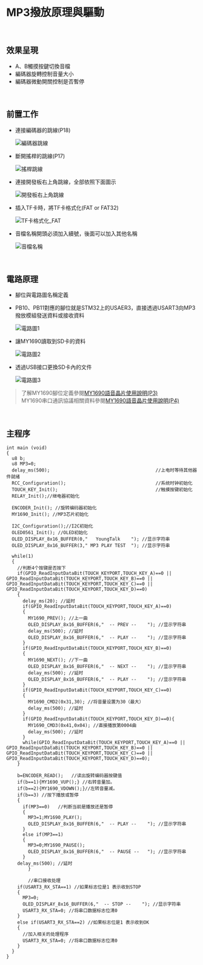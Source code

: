 # MP3撥放原理與驅動


<br>

## 效果呈現

* A、B觸摸按鍵切換音檔
* 編碼器旋轉控制音量大小
* 編碼器微動開關控制是否暫停

<br>

## 前置工作

* 連接編碼器的跳線(P18)

  ![編碼器跳線](https://github.com/hamster-allen/STM32_Learn/blob/master/DAY_0219/MP3_player_picture/%E7%B7%A8%E7%A2%BC%E5%99%A8%E8%B7%B3%E7%B7%9A.png)

* 斷開搖桿的跳線(P17)

  ![搖桿跳線](https://github.com/hamster-allen/STM32_Learn/blob/master/DAY_0219/MP3_player_picture/%E6%90%96%E6%A1%BF%E8%B7%B3%E7%B7%9A.png)

* 連接開發板右上角跳線，全部依照下面圖示

  ![開發板右上角跳線](https://github.com/hamster-allen/STM32_Learn/blob/master/DAY_0219/MP3_player_picture/%E9%96%8B%E7%99%BC%E6%9D%BF%E5%8F%B3%E4%B8%8A%E8%B7%B3%E7%B7%9A.png)

* 插入TF卡時，將TF卡格式化(FAT or FAT32)

  ![TF卡格式化_FAT](https://github.com/hamster-allen/STM32_Learn/blob/master/DAY_0219/MP3_player_picture/TF%E5%8D%A1%E6%A0%BC%E5%BC%8F%E5%8C%96_FAT.png)

* 音檔名稱開頭必須加入續號，後面可以加入其他名稱

  ![音檔名稱](https://github.com/hamster-allen/STM32_Learn/blob/master/DAY_0219/MP3_player_picture/%E9%9F%B3%E6%AA%94%E5%90%8D%E7%A8%B1.png)

<br>

## 電路原理

* 腳位與電路圖名稱定義
* PB10、PB11對應的腳位就是STM32上的USAER3，直接透過USART3向MP3撥放模組發送資料或接收資料

  ![電路圖1](https://github.com/hamster-allen/STM32_Learn/blob/master/DAY_0219/MP3_player_picture/%E9%9B%BB%E8%B7%AF%E5%9C%961.png)

* 讓MY1690讀取到SD卡的資料

  ![電路圖2](https://github.com/hamster-allen/STM32_Learn/blob/master/DAY_0219/MP3_player_picture/%E9%9B%BB%E8%B7%AF%E5%9C%962.jpg)

* 透過USB接口更換SD卡內的文件

  ![電路圖3](https://github.com/hamster-allen/STM32_Learn/blob/master/DAY_0219/MP3_player_picture/%E9%9B%BB%E8%B7%AF%E5%9C%963.jpg)

> 了解MY1690腳位定義參閱[MY1690語音晶片使用說明(P3)]()<br>
> MY1690串口通訊協議相關資料參閱[MY1690語音晶片使用說明(P4)]()<br>

<br>

## 主程序

```
int main (void)
{
  u8 b;
  u8 MP3=0;
  delay_ms(500);                                       //上电时等待其他器件就绪
  RCC_Configuration();                                 //系统时钟初始化 
  TOUCH_KEY_Init();                                    //触摸按键初始化
  RELAY_Init();//继电器初始化

  ENCODER_Init(); //旋转编码器初始化
  MY1690_Init(); //MP3芯片初始化
  
  I2C_Configuration();//I2C初始化
  OLED0561_Init(); //OLED初始化
  OLED_DISPLAY_8x16_BUFFER(0,"   YoungTalk    "); //显示字符串
  OLED_DISPLAY_8x16_BUFFER(3," MP3 PLAY TEST  "); //显示字符串

  while(1)
  {
    //判断4个按键是否按下
    if(GPIO_ReadInputDataBit(TOUCH_KEYPORT,TOUCH_KEY_A)==0 || GPIO_ReadInputDataBit(TOUCH_KEYPORT,TOUCH_KEY_B)==0 || GPIO_ReadInputDataBit(TOUCH_KEYPORT,TOUCH_KEY_C)==0 || GPIO_ReadInputDataBit(TOUCH_KEYPORT,TOUCH_KEY_D)==0)
    {
      delay_ms(20); //延时
      if(GPIO_ReadInputDataBit(TOUCH_KEYPORT,TOUCH_KEY_A)==0)
      {	
        MY1690_PREV(); //上一曲
        OLED_DISPLAY_8x16_BUFFER(6,"  -- PREV --    "); //显示字符串
        delay_ms(500); //延时
        OLED_DISPLAY_8x16_BUFFER(6,"  -- PLAY --    "); //显示字符串
      }
      if(GPIO_ReadInputDataBit(TOUCH_KEYPORT,TOUCH_KEY_B)==0)
      {
        MY1690_NEXT(); //下一曲
        OLED_DISPLAY_8x16_BUFFER(6,"  -- NEXT --    "); //显示字符串
        delay_ms(500); //延时
        OLED_DISPLAY_8x16_BUFFER(6,"  -- PLAY --    "); //显示字符串
      }
      if(GPIO_ReadInputDataBit(TOUCH_KEYPORT,TOUCH_KEY_C)==0)
      {
        MY1690_CMD2(0x31,30); //将音量设置为30（最大）
        delay_ms(500); //延时
      }
      if(GPIO_ReadInputDataBit(TOUCH_KEYPORT,TOUCH_KEY_D)==0){
        MY1690_CMD3(0x41,0x04); //直接播放第0004曲
        delay_ms(500); //延时
      }
      while(GPIO_ReadInputDataBit(TOUCH_KEYPORT,TOUCH_KEY_A)==0 || GPIO_ReadInputDataBit(TOUCH_KEYPORT,TOUCH_KEY_B)==0 || GPIO_ReadInputDataBit(TOUCH_KEYPORT,TOUCH_KEY_C)==0 || GPIO_ReadInputDataBit(TOUCH_KEYPORT,TOUCH_KEY_D)==0);
    }

    b=ENCODER_READ();	//读出旋转编码器按键值	
    if(b==1){MY1690_VUP();} //右转音量加。
    if(b==2){MY1690_VDOWN();}//左转音量减。
    if(b==3) //按下播放或暂停
    {	
      if(MP3==0)   //判断当前是播放还是暂停
      {	
        MP3=1;MY1690_PLAY();
        OLED_DISPLAY_8x16_BUFFER(6,"  -- PLAY --    "); //显示字符串
      }
      else if(MP3==1)
      {
        MP3=0;MY1690_PAUSE();
        OLED_DISPLAY_8x16_BUFFER(6,"  -- PAUSE --   "); //显示字符串
      }
    delay_ms(500); //延时
		}

		//串口接收处理
    if(USART3_RX_STA==1) //如果标志位是1 表示收到STOP
    {
      MP3=0;
      OLED_DISPLAY_8x16_BUFFER(6,"  -- STOP --    "); //显示字符串
      USART3_RX_STA=0; //将串口数据标志位清0
    }
    else if(USART3_RX_STA==2) //如果标志位是1 表示收到OK
    {
      //加入相关的处理程序
      USART3_RX_STA=0; //将串口数据标志位清0
    }
  }
}
```


















































